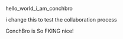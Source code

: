hello_world_i_am_conchbro

i change this to test the collaboration process


ConchBro is So FKING nice!
